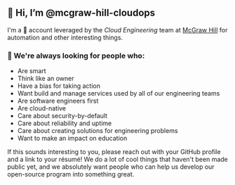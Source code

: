 ## 👋 Hi, I’m @mcgraw-hill-cloudops

I'm a 🤖 account leveraged by the _Cloud Engineering_ team at [McGraw Hill](https://github.com/mheducation) for automation and other interesting things.

### 👾 We're always looking for people who:

* Are smart
* Think like an owner
* Have a bias for taking action
* Want build and manage services used by all of our engineering teams
* Are software engineers first
* Are cloud-native
* Care about security-by-default
* Care about reliability and uptime
* Care about creating solutions for engineering problems
* Want to make an impact on education

If this sounds interesting to you, please reach out with your GitHub profile and a link to your résumé! We do a lot of cool things that haven't been made public yet, and we absolutely want people who can help us develop our open-source program into something great.

